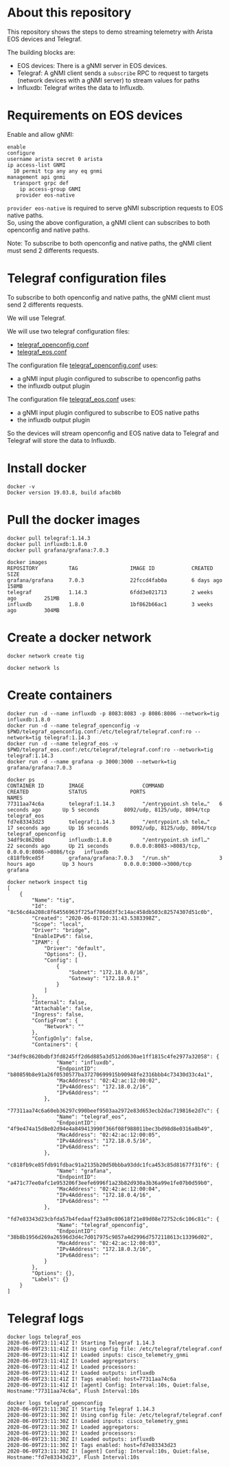 # About this repository  

This repository shows the steps to demo streaming telemetry with Arista EOS devices and Telegraf.  

The building blocks are: 
  - EOS devices: There is a gNMI server in EOS devices.    
  - Telegraf: A gNMI client sends a `subscribe` RPC to request to targets (network devices with a gNMI server) to stream values for paths
  - Influxdb: Telegraf writes the data to Influxdb.   

# Requirements on EOS devices 

Enable and allow gNMI:

```
enable
configure
username arista secret 0 arista
ip access-list GNMI
  10 permit tcp any any eq gnmi
management api gnmi
  transport grpc def
    ip access-group GNMI
   provider eos-native
```

`provider eos-native` is required to serve gNMI subscription requests to EOS native paths.  
So, using the above configuration, a gNMI client can subscribes to both openconfig and native paths.  

Note: To subscribe to both openconfig and native paths, the gNMI client must send 2 differents requests.  

# Telegraf configuration files 

To subscribe to both openconfig and native paths, the gNMI client must send 2 differents requests.  

We will use Telegraf.  

We will use two telegraf configuration files: 
  - [telegraf_openconfig.conf](telegraf_openconfig.conf)
  - [telegraf_eos.conf](telegraf_eos.conf) 

The configuration file [telegraf_openconfig.conf](telegraf_openconfig.conf) uses:
- a gNMI input plugin configured to subscribe to openconfig paths 
- the influxdb output plugin   
  
The configuration file [telegraf_eos.conf](telegraf_eos.conf) uses: 
- a gNMI input plugin configured to subscribe to EOS native paths 
- the influxdb output plugin   

So the devices will stream openconfig and EOS native data to Telegraf and Telegraf will store the data to Influxdb.  

# Install docker

```
docker -v
Docker version 19.03.8, build afacb8b
```

# Pull the docker images

```
docker pull telegraf:1.14.3
docker pull influxdb:1.8.0
docker pull grafana/grafana:7.0.3
```
```
docker images
REPOSITORY          TAG                 IMAGE ID            CREATED             SIZE
grafana/grafana     7.0.3               22fccd4fab0a        6 days ago          158MB
telegraf            1.14.3              6fdd3e021713        2 weeks ago         251MB
influxdb            1.8.0               1bf862b66ac1        3 weeks ago         304MB
```

# Create a docker network 

```
docker network create tig
```
```
docker network ls
```

# Create containers 

```
docker run -d --name influxdb -p 8083:8083 -p 8086:8086 --network=tig influxdb:1.8.0
docker run -d --name telegraf_openconfig -v $PWD/telegraf_openconfig.conf:/etc/telegraf/telegraf.conf:ro --network=tig telegraf:1.14.3
docker run -d --name telegraf_eos -v $PWD/telegraf_eos.conf:/etc/telegraf/telegraf.conf:ro --network=tig telegraf:1.14.3
docker run -d --name grafana -p 3000:3000 --network=tig grafana/grafana:7.0.3
```
```
docker ps
CONTAINER ID        IMAGE                   COMMAND                  CREATED             STATUS              PORTS                                            NAMES
77311aa74c6a        telegraf:1.14.3         "/entrypoint.sh tele…"   6 seconds ago       Up 5 seconds        8092/udp, 8125/udp, 8094/tcp                     telegraf_eos
fd7e83343d23        telegraf:1.14.3         "/entrypoint.sh tele…"   17 seconds ago      Up 16 seconds       8092/udp, 8125/udp, 8094/tcp                     telegraf_openconfig
34df9c8620bd        influxdb:1.8.0          "/entrypoint.sh infl…"   22 seconds ago      Up 21 seconds       0.0.0.0:8083->8083/tcp, 0.0.0.0:8086->8086/tcp   influxdb
c818fb9ce85f        grafana/grafana:7.0.3   "/run.sh"                3 hours ago         Up 3 hours          0.0.0.0:3000->3000/tcp                           grafana
```
```
docker network inspect tig
[
    {
        "Name": "tig",
        "Id": "8c56cd4a208c8f64556963f725af786dd3f3c14ac458db503c82574307d51c0b",
        "Created": "2020-06-01T20:31:43.5383398Z",
        "Scope": "local",
        "Driver": "bridge",
        "EnableIPv6": false,
        "IPAM": {
            "Driver": "default",
            "Options": {},
            "Config": [
                {
                    "Subnet": "172.18.0.0/16",
                    "Gateway": "172.18.0.1"
                }
            ]
        },
        "Internal": false,
        "Attachable": false,
        "Ingress": false,
        "ConfigFrom": {
            "Network": ""
        },
        "ConfigOnly": false,
        "Containers": {
            "34df9c8620bdbf3fd8245ff2d6d885a3d512dd630ae1ff1815c4fe2977a32058": {
                "Name": "influxdb",
                "EndpointID": "b80859b8e91a26f0530577ba37270699915b90948fe2316bbb4c73430d33c4a1",
                "MacAddress": "02:42:ac:12:00:02",
                "IPv4Address": "172.18.0.2/16",
                "IPv6Address": ""
            },
            "77311aa74c6a60eb36297c990beef9503aa2972e83d653ecb2dac719816e2d7c": {
                "Name": "telegraf_eos",
                "EndpointID": "4f9e474a15d8e02d94e4a849413990f366f08f988011bec3bd98d8e0316a8b49",
                "MacAddress": "02:42:ac:12:00:05",
                "IPv4Address": "172.18.0.5/16",
                "IPv6Address": ""
            },
            "c818fb9ce85fdb91fdbac91a2135b20d50bbba93ddc1fca453c85d81677f31f6": {
                "Name": "grafana",
                "EndpointID": "a471c77ee0afc1e953206f3eefe6996f1a23b82d930a3b36a99e1fe07b0d59b0",
                "MacAddress": "02:42:ac:12:00:04",
                "IPv4Address": "172.18.0.4/16",
                "IPv6Address": ""
            },
            "fd7e83343d23cbfda57b4fedaaff23a89c80618f21e89d08e72752c6c106c81c": {
                "Name": "telegraf_openconfig",
                "EndpointID": "38b8b1956d269a26596d3d4c7d017975c9857a4d2996d7572118613c13396d02",
                "MacAddress": "02:42:ac:12:00:03",
                "IPv4Address": "172.18.0.3/16",
                "IPv6Address": ""
            }
        },
        "Options": {},
        "Labels": {}
    }
]
```
# Telegraf logs
```
docker logs telegraf_eos
2020-06-09T23:11:41Z I! Starting Telegraf 1.14.3
2020-06-09T23:11:41Z I! Using config file: /etc/telegraf/telegraf.conf
2020-06-09T23:11:41Z I! Loaded inputs: cisco_telemetry_gnmi
2020-06-09T23:11:41Z I! Loaded aggregators: 
2020-06-09T23:11:41Z I! Loaded processors: 
2020-06-09T23:11:41Z I! Loaded outputs: influxdb
2020-06-09T23:11:41Z I! Tags enabled: host=77311aa74c6a
2020-06-09T23:11:41Z I! [agent] Config: Interval:10s, Quiet:false, Hostname:"77311aa74c6a", Flush Interval:10s
```
```
docker logs telegraf_openconfig
2020-06-09T23:11:30Z I! Starting Telegraf 1.14.3
2020-06-09T23:11:30Z I! Using config file: /etc/telegraf/telegraf.conf
2020-06-09T23:11:30Z I! Loaded inputs: cisco_telemetry_gnmi
2020-06-09T23:11:30Z I! Loaded aggregators: 
2020-06-09T23:11:30Z I! Loaded processors: 
2020-06-09T23:11:30Z I! Loaded outputs: influxdb
2020-06-09T23:11:30Z I! Tags enabled: host=fd7e83343d23
2020-06-09T23:11:30Z I! [agent] Config: Interval:10s, Quiet:false, Hostname:"fd7e83343d23", Flush Interval:10s
```




